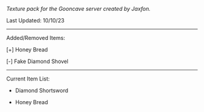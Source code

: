 *Texture pack for the Gooncave server created by Jaxfon.*

Last Updated: 10/10/23

---

Added/Removed Items:

[+] Honey Bread

[-] Fake Diamond Shovel

---

Current Item List:

- Diamond Shortsword

- Honey Bread

